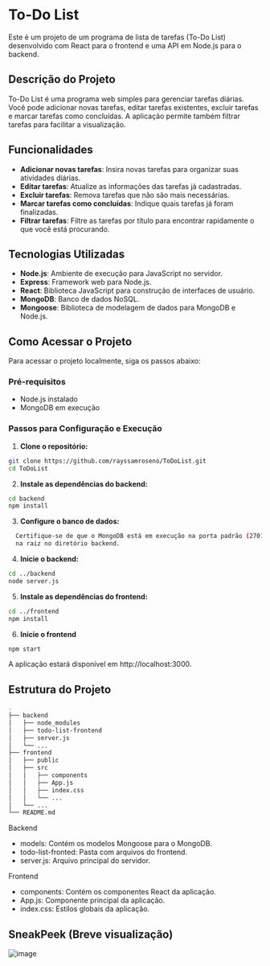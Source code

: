 # To-Do List

Este é um projeto de um programa de lista de tarefas (To-Do List) desenvolvido com React para o frontend e uma API em Node.js para o backend.

## Descrição do Projeto

To-Do List é uma programa web simples para gerenciar tarefas diárias. Você pode adicionar novas tarefas, editar tarefas existentes, excluir tarefas e marcar tarefas como concluídas. A aplicação permite também filtrar tarefas para facilitar a visualização.

## Funcionalidades

- **Adicionar novas tarefas**: Insira novas tarefas para organizar suas atividades diárias.
- **Editar tarefas**: Atualize as informações das tarefas já cadastradas.
- **Excluir tarefas**: Remova tarefas que não são mais necessárias.
- **Marcar tarefas como concluídas**: Indique quais tarefas já foram finalizadas.
- **Filtrar tarefas**: Filtre as tarefas por título para encontrar rapidamente o que você está procurando.

## Tecnologias Utilizadas

- **Node.js**: Ambiente de execução para JavaScript no servidor.
- **Express**: Framework web para Node.js.
- **React**: Biblioteca JavaScript para construção de interfaces de usuário.
- **MongoDB**: Banco de dados NoSQL.
- **Mongoose**: Biblioteca de modelagem de dados para MongoDB e Node.js.

## Como Acessar o Projeto

Para acessar o projeto localmente, siga os passos abaixo:

### Pré-requisitos

- Node.js instalado
- MongoDB em execução

### Passos para Configuração e Execução

1. **Clone o repositório:**

```bash
git clone https://github.com/rayssamroseno/ToDoList.git
cd ToDoList
```

2. **Instale as dependências do backend:**
   
```bash
cd backend
npm install
```

3. **Configure o banco de dados:**

```bash
  Certifique-se de que o MongoDB está em execução na porta padrão (27017) ou configure a URL MongoDB no arquivo .env
  na raiz no diretório backend.
```

4. **Inicie o backend:**

```bash
cd ../backend
node server.js
```

5. **Instale as dependências do frontend:**

```bash
cd ../frontend
npm install
```

6. **Inicie o frontend**

```bash
npm start
```
A aplicação estará disponível em http://localhost:3000.

## Estrutura do Projeto

```bash
.
├── backend
│   ├── node_modules
│   ├── todo-list-frontend
│   ├── server.js
│   └── ...
├── frontend
│   ├── public
│   ├── src
│   │   ├── components
│   │   ├── App.js
│   │   ├── index.css
│   │   └── ...
│   └── ...
└── README.md

```
Backend

- models: Contém os modelos Mongoose para o MongoDB.
- todo-list-fronted: Pasta com arquivos do frontend.
- server.js: Arquivo principal do servidor.

Frontend

- components: Contém os componentes React da aplicação.
- App.js: Componente principal da aplicação.
- index.css: Estilos globais da aplicação.

## SneakPeek (Breve visualização)

![image](https://github.com/rayssamroseno/ToDoList/assets/171452897/5f7f0b77-b03a-4920-97d3-b489bee9ba90)



